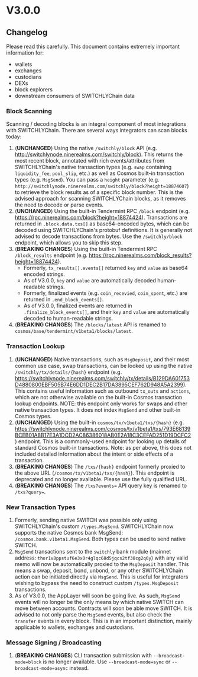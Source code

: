 # V3.0.0

## Changelog

Please read this carefully. This document contains extremely important information for:

- wallets
- exchanges
- custodians
- DEXs
- block explorers
- downstream consumers of SWITCHLYChain data

### Block Scanning

Scanning / decoding blocks is an integral component of most integrations with SWITCHLYChain.
There are several ways integrators can scan blocks today:

1. (**UNCHANGED**) Using the native `/switchly/block` API (e.g. http://switchlynode.ninerealms.com/switchly/block). This returns the most recent block, annotated with rich events/attributes from SWITCHLYChain's native transaction types (e.g. `swap` containing `liquidity_fee`, `pool_slip`, etc.) as well as Cosmos built-in transaction types (e.g. `MsgSend`). You can pass a `height` parameter (e.g. `http://switchlynode.ninerealms.com/switchly/block?height=18874607`) to retrieve the block results as of a specific block number. This is the advised approach for scanning SWITCHLYChain blocks, as it removes the need to decode or parse events.
1. (**UNCHANGED**) Using the built-in Tendermint RPC `/block` endpoint (e.g. https://rpc.ninerealms.com/block?height=18874424). Transactions are returned in `.block.data.txs[]` as base64-encoded bytes, which can be decoded using SWITCHLYChain's protobuf definitions. It is generally not advised to decode transactions from bytes. Use the `/switchly/block` endpoint, which allows you to skip this step.
1. (**BREAKING CHANGES**) Using the built-in Tendermint RPC `/block_results` endpoint (e.g. https://rpc.ninerealms.com/block_results?height=18874424).
   - Formerly, `tx_results[].events[]` returned `key` and `value` as base64 encoded strings.
   - As of V3.0.0, `key` and `value` are automatically decoded human-readable strings.
   - Formerly, finalized events (e.g. `coin_recevied`, `coin_spent`, etc.) are returned in `.end_block_events[]`.
   - As of V3.0.0, finalized events are returned in `.finalize_block_events[]`, and their `key` and `value` are automatically decoded to human-readable strings.
1. (**BREAKING CHANGES**) The `/blocks/latest` API is renamed to `cosmos/base/tendermint/v1beta1/blocks/latest`.

### Transaction Lookup

1. (**UNCHANGED**) Native transactions, such as `MsgDeposit`, and their most common use case, swap transactions, can be looked up using the native `/switchly/tx/details/{hash}` endpoint (e.g. https://switchlynode.ninerealms.com/switchly/tx/details/B129DA601753D4880800EBF505B74E6DD1DEC2B17DA3895CEF762D948A5A2399). This contains useful information such as outbound `tx_outs` and `actions`, which are not otherwise available on the built-in Cosmos transaction lookup endpoints. NOTE: this endpoint only works for swaps and other native transaction types. It does not index `MsgSend` and other built-in Cosmos types.
1. (**UNCHANGED**) Using the built-in `cosmos/tx/v1beta1/txs/{hash}` (e.g. https://switchlynode.ninerealms.com/cosmos/tx/v1beta1/txs/793E68139BCEB01A8B17E3A1DCD2AC86386018AB0E2A18C3CEFAD251D19DCFC2) endpoint. This is a commonly-used endpoint for looking up details of standard Cosmos built-in transactions. Note: as per above, this does not included detailed information about the intent or side effects of a transaction.
1. (**BREAKING CHANGES**) The `/txs/{hash}` endpoint formerly proxied to the above URL (`/cosmos/tx/v1beta1/txs/{hash}`). This endpoint is deprecated and no longer available. Please use the fully qualified URL.
1. (**BREAKING CHANGES**) The `/txs?events=` API query key is renamed to `/txs?query=`.

### New Transaction Types

1. Formerly, sending native SWITCH was possible only using SWITCHLYChain's custom `/types.MsgSend`. SWITCHLYChain now supports the native Cosmos bank MsgSend: `/cosmos.bank.v1beta1.MsgSend`. Both types can be used to send native SWITCH.
1. `MsgSend` transactions sent to the `switchly` bank module (mainnet address: `thor1v8ppstuf6e3x0r4glqc68d5jqcs2tf38cg2q6y`) with any valid memo will now be automatically proxied to the `MsgDeposit` handler. This means a swap, deposit, bond, unbond, or any other SWITCHLYChain action can be initiated directly via `MsgSend`. This is useful for integrators wishing to bypass the need to construct custom `/types.MsgDeposit` transactions.
1. As of V3.0.0, the AppLayer will soon be going live. As such, `MsgSend` events will no longer be the only means by which native SWITCH can move between accounts. Contracts will soon be able move SWITCH. It is advised to not only parse the `MsgSend` events, but also check the `transfer` events in every block. This is in an important distinction, mainly applicable to wallets, exchanges and custodians.

### Message Signing / Broadcasting

1. (**BREAKING CHANGES**) CLI transaction submission with `--broadcast-mode=block` is no longer available. Use `--broadcast-mode=sync` or `--broadcast-mode=async` instead.
